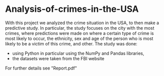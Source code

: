# Analysis-of-crimes-in-the-USA

With this project we analyzed the crime situation in the USA, to then make a predictive study. In particular, the study focuses on the city with the most crimes, where predictions 
were made on where a certain type of crime is most likely to occur, the ethnicity, sex and age of the person who is most likely to be a victim of this crime, and other. 
The study was done:
- using Python in particular using the NumPy and Pandas libraries,
- the datasets were taken from the FBI website

For further details see "Report.pdf"
